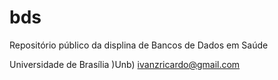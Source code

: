 # bds
Repositório público da displina de Bancos de Dados em Saúde

Universidade de Brasília )Unb)
ivanzricardo@gmail.com

